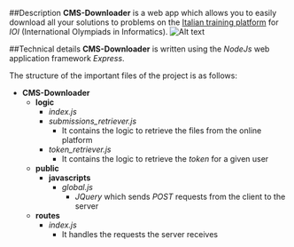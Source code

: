 ##Description
**CMS-Downloader** is a web app which allows you to easily download all your solutions to problems
on the [Italian training platform](http://cms.di.unipi.it) for *IOI* (International Olympiads in Informatics).
![Alt text](https://www.flickr.com/photos/136559306@N07/shares/7vv02Y)

##Technical details
**CMS-Downloader** is written using the *NodeJs* web application framework *Express*.

The structure of the important files of the project is as follows:

* **CMS-Downloader**
    * **logic**
        * *index.js*
        * *submissions_retriever.js*
            * It contains the logic to retrieve the files from the online platform
        * *token_retriever.js*
            * It contains the logic to retrieve the *token* for a given user
    * **public**
        * **javascripts**
            * *global.js*
                * *JQuery* which sends *POST* requests from the client to the server
    * **routes**
        * *index.js*
            * It handles the requests the server receives
    